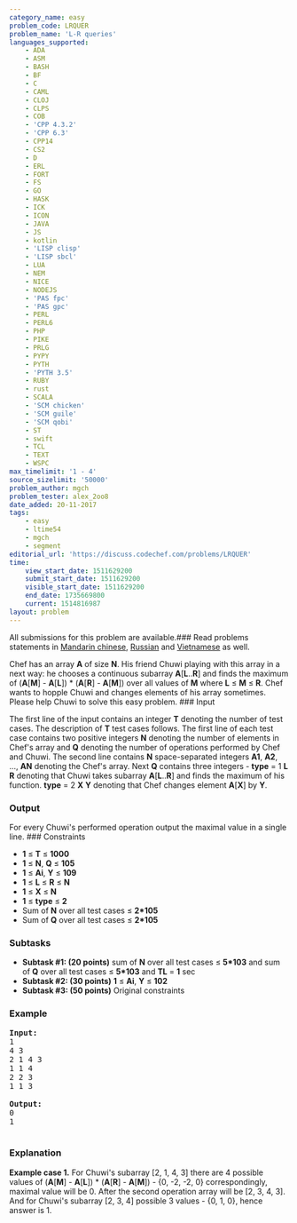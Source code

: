 ```yaml
---
category_name: easy
problem_code: LRQUER
problem_name: 'L-R queries'
languages_supported:
    - ADA
    - ASM
    - BASH
    - BF
    - C
    - CAML
    - CLOJ
    - CLPS
    - COB
    - 'CPP 4.3.2'
    - 'CPP 6.3'
    - CPP14
    - CS2
    - D
    - ERL
    - FORT
    - FS
    - GO
    - HASK
    - ICK
    - ICON
    - JAVA
    - JS
    - kotlin
    - 'LISP clisp'
    - 'LISP sbcl'
    - LUA
    - NEM
    - NICE
    - NODEJS
    - 'PAS fpc'
    - 'PAS gpc'
    - PERL
    - PERL6
    - PHP
    - PIKE
    - PRLG
    - PYPY
    - PYTH
    - 'PYTH 3.5'
    - RUBY
    - rust
    - SCALA
    - 'SCM chicken'
    - 'SCM guile'
    - 'SCM qobi'
    - ST
    - swift
    - TCL
    - TEXT
    - WSPC
max_timelimit: '1 - 4'
source_sizelimit: '50000'
problem_author: mgch
problem_tester: alex_2oo8
date_added: 20-11-2017
tags:
    - easy
    - ltime54
    - mgch
    - segment
editorial_url: 'https://discuss.codechef.com/problems/LRQUER'
time:
    view_start_date: 1511629200
    submit_start_date: 1511629200
    visible_start_date: 1511629200
    end_date: 1735669800
    current: 1514816987
layout: problem
---
```

All submissions for this problem are available.### Read problems statements in [Mandarin chinese](http://www.codechef.com/download/translated/LTIME54/mandarin/LRQUER.pdf), [Russian](http://www.codechef.com/download/translated/LTIME54/russian/LRQUER.pdf) and [Vietnamese](http://www.codechef.com/download/translated/LTIME54/vietnamese/LRQUER.pdf) as well.

Chef has an array **A** of size **N**. His friend Chuwi playing with this array in a next way: he chooses a continuous subarray **A**\[**L**..**R**\] and finds the maximum of (**A**\[**M**\] - **A**\[**L**\]) \* (**A**\[**R**\] - **A**\[**M**\]) over all values of **M** where **L** ≤ **M** ≤ **R**. Chef wants to hopple Chuwi and changes elements of his array sometimes. Please help Chuwi to solve this easy problem. ### Input

The first line of the input contains an integer **T** denoting the number of test cases. The description of **T** test cases follows. The first line of each test case contains two positive integers **N** denoting the number of elements in Chef's array and **Q** denoting the number of operations performed by Chef and Chuwi. The second line contains **N** space-separated integers **A1**, **A2**, ..., **AN** denoting the Chef's array. Next **Q** contains three integers - **type** = 1 **L** **R** denoting that Chuwi takes subarray **A**\[**L**..**R**\] and finds the maximum of his function. **type** = 2 **X** **Y** denoting that Chef changes element **A**\[**X**\] by **Y**.

### Output

For every Chuwi's performed operation output the maximal value in a single line. ### Constraints

- **1** ≤ **T** ≤ **1000**
- **1** ≤ **N**, **Q** ≤ **105**
- **1** ≤ **Ai**, **Y** ≤ **109**
- **1** ≤ **L** ≤ **R** ≤ **N**
- **1** ≤ **X** ≤ **N**
- **1** ≤ **type** ≤ **2**
- Sum of **N** over all test cases ≤ **2\*105**
- Sum of **Q** over all test cases ≤ **2\*105**

### Subtasks

- **Subtask #1: (20 points)**  sum of **N** over all test cases ≤ **5\*103** and sum of **Q** over all test cases ≤ **5\*103** and **TL** = **1** sec
- **Subtask #2: (30 points)**  **1** ≤ **Ai**, **Y** ≤ **102**
- **Subtask #3: (50 points)**  Original constraints

### Example

<pre><b>Input:</b>
1
4 3
2 1 4 3
1 1 4
2 2 3
1 1 3

<b>Output:</b>
0
1

</pre>
### Explanation

**Example case 1.** For Chuwi's subarray \[2, 1, 4, 3\] there are 4 possible values of (**A**\[**M**\] - **A**\[**L**\]) \* (**A**\[**R**\] - **A**\[**M**\]) - {0, -2, -2, 0} correspondingly, maximal value will be 0. After the second operation array will be \[2, 3, 4, 3\]. And for Chuwi's subarray \[2, 3, 4\] possible 3 values - {0, 1, 0}, hence answer is 1.
